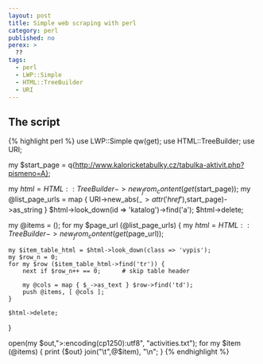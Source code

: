 ```yaml
---
layout: post
title: Simple web scraping with perl
category: perl
published: no
perex: >
  ??
tags:
  - perl
  - LWP::Simple
  - HTML::TreeBuilder
  - URI
---
```






## The script

{% highlight perl %}
use LWP::Simple qw(get);
use HTML::TreeBuilder;
use URI;

my $start_page = q{http://www.kaloricketabulky.cz/tabulka-aktivit.php?pismeno=A};

my $html = HTML::TreeBuilder->new_from_content(get($start_page));
my @list_page_urls
    = map { URI->new_abs($_->attr('href'),$start_page)->as_string }
        $html->look_down(id => 'katalog')->find('a');
$html->delete;

my @items = ();
for my $page_url (@list_page_urls) {
    my $html = HTML::TreeBuilder->new_from_content(get($page_url));

    my $item_table_html = $html->look_down(class => 'vypis');
    my $row_n = 0;
    for my $row ($item_table_html->find('tr')) {
        next if $row_n++ == 0;      # skip table header

        my @cols = map { $_->as_text } $row->find('td');
        push @items, [ @cols ];
    }

    $html->delete;
}

open(my $out,">:encoding(cp1250):utf8", "activities.txt");
for my $item (@items) {
    print {$out} join("\t",@$item), "\n";
}
{% endhighlight %}
